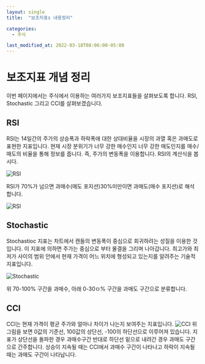 ```yaml
---
layout: single
title:  "보조지표s 내용정리"

categories:
  - 주식

last_modified_at: 2022-03-18T08:06:00-05:00
---
```


보조지표 개념 정리
===

이번 페이지에서는 주식에서 이용하는 여러가지 보조지표들을 살펴보도록 합니다.
RSI, Stochastic 그리고 CCI를 살펴보겠습니다.

## RSI

RSI는 14일간의 주가의 상승폭과 하락폭애 대한 상대비율을 시장의 과열 혹은 과매도로 표현한 지표입니다.
현재 시장 분위기가 너무 강한 매수인지 너무 강한 매도인지를 매수/매도의 비율을 통해 정보를 줍니다. 즉, 주가의 변동폭을 이용합니다.
RSI의 계산식을 봅시다.

![RSI](https://user-images.githubusercontent.com/47611901/159872422-c2405817-353b-4ef2-b588-ac79fe8a8699.png)

RSI가 70%가 넘으면 과매수(매도 포지션)30%미만이면 과매도(매수 포지션)로 해석합니다.

![RSI](https://user-images.githubusercontent.com/47611901/159878592-568ffcaf-59a4-4ed2-8a62-51ac3d5040b9.jpg)

## Stochastic
Stochastioc 지표는 차트에서 캔들의 변동폭이 중심으로 회귀하려는 성질을 이용한 것입니다.
이 지표에 의하면 주가는 중심으로 부터 물결을 그리며 나아갑니다.
최고가와 최저가 사이의 범위 안에서 현재 가격이 어느 위치에 형성되고 있는지를 알려주는 기술적 지표입니다.

![Stochastic](https://user-images.githubusercontent.com/47611901/160048106-578a537a-86a4-40d5-b182-810c8730a245.png)

위 70-100% 구간을 과매수, 아래 0-30ㅁ% 구간을 과매도 구간으로 분류합니다.

## CCI
CCI는 현재 가격이 평균 주가와 얼마나 차이가 나는지 보여주는 지표입니다.
![CCI](https://user-images.githubusercontent.com/47611901/159875827-f5efc8f6-dfdb-4aeb-8867-73d04f980707.png)
위 그림을 보면 0값의 기준선, 100값의 상단선, -100의 하단선으로 이루어져 있습니다.
지표가 상단선을 돌파한 경우 과매수구간 반대로 하단선 밑으로 내려간 경우 과매도 구간으로 간주합니다.
상승이 지속될 때는 CCI에서 과매수 구간이 나타나고 하락이 지속될 때는 과매도 구간이 나타납니다.
